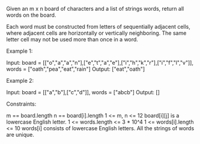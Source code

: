 
Given an m x n board of characters and a list of strings words, return all
words on the board.

Each word must be constructed from letters of sequentially adjacent cells,
where adjacent cells are horizontally or vertically neighboring. The same
letter cell may not be used more than once in a word.


Example 1:


Input: board =
[["o","a","a","n"],["e","t","a","e"],["i","h","k","r"],["i","f","l","v"]],
words = ["oath","pea","eat","rain"]
Output: ["eat","oath"]


Example 2:


Input: board = [["a","b"],["c","d"]], words = ["abcb"]
Output: []



Constraints:


m == board.length
n == board[i].length
1 <= m, n <= 12
board[i][j] is a lowercase English letter.
1 <= words.length <= 3 * 10^4
1 <= words[i].length <= 10
words[i] consists of lowercase English letters.
All the strings of words are unique.





